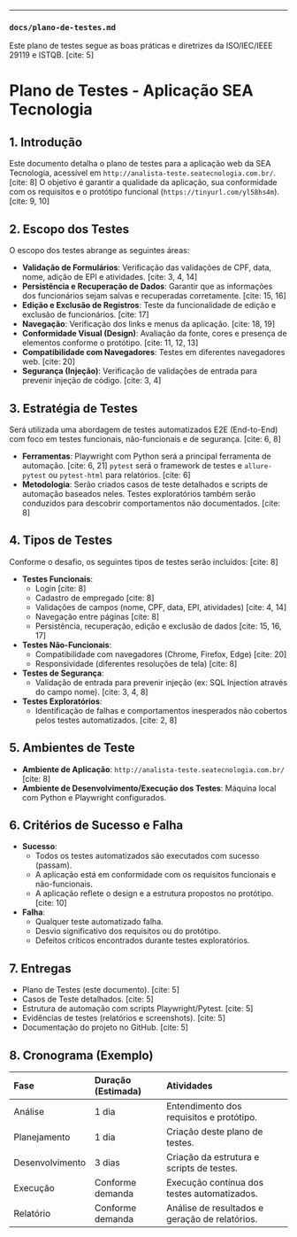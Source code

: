 
---

### `docs/plano-de-testes.md`

Este plano de testes segue as boas práticas e diretrizes da ISO/IEC/IEEE 29119 e ISTQB. [cite: 5]


# Plano de Testes - Aplicação SEA Tecnologia

## 1. Introdução

Este documento detalha o plano de testes para a aplicação web da SEA Tecnologia, acessível em `http://analista-teste.seatecnologia.com.br/`. [cite: 8] O objetivo é garantir a qualidade da aplicação, sua conformidade com os requisitos e o protótipo funcional (`https://tinyurl.com/yl58hs4m`). [cite: 9, 10]

## 2. Escopo dos Testes

O escopo dos testes abrange as seguintes áreas:

* **Validação de Formulários**: Verificação das validações de CPF, data, nome, adição de EPI e atividades. [cite: 3, 4, 14]
* **Persistência e Recuperação de Dados**: Garantir que as informações dos funcionários sejam salvas e recuperadas corretamente. [cite: 15, 16]
* **Edição e Exclusão de Registros**: Teste da funcionalidade de edição e exclusão de funcionários. [cite: 17]
* **Navegação**: Verificação dos links e menus da aplicação. [cite: 18, 19]
* **Conformidade Visual (Design)**: Avaliação da fonte, cores e presença de elementos conforme o protótipo. [cite: 11, 12, 13]
* **Compatibilidade com Navegadores**: Testes em diferentes navegadores web. [cite: 20]
* **Segurança (Injeção)**: Verificação de validações de entrada para prevenir injeção de código. [cite: 3, 4]

## 3. Estratégia de Testes

Será utilizada uma abordagem de testes automatizados E2E (End-to-End) com foco em testes funcionais, não-funcionais e de segurança. [cite: 6, 8]

* **Ferramentas**: Playwright com Python será a principal ferramenta de automação. [cite: 6, 21] `pytest` será o framework de testes e `allure-pytest` ou `pytest-html` para relatórios. [cite: 6]
* **Metodologia**: Serão criados casos de teste detalhados e scripts de automação baseados neles. Testes exploratórios também serão conduzidos para descobrir comportamentos não documentados. [cite: 8]

## 4. Tipos de Testes

Conforme o desafio, os seguintes tipos de testes serão incluídos: [cite: 8]

* **Testes Funcionais**:
    * Login [cite: 8]
    * Cadastro de empregado [cite: 8]
    * Validações de campos (nome, CPF, data, EPI, atividades) [cite: 4, 14]
    * Navegação entre páginas [cite: 8]
    * Persistência, recuperação, edição e exclusão de dados [cite: 15, 16, 17]
* **Testes Não-Funcionais**:
    * Compatibilidade com navegadores (Chrome, Firefox, Edge) [cite: 20]
    * Responsividade (diferentes resoluções de tela) [cite: 8]
* **Testes de Segurança**:
    * Validação de entrada para prevenir injeção (ex: SQL Injection através do campo nome). [cite: 3, 4, 8]
* **Testes Exploratórios**:
    * Identificação de falhas e comportamentos inesperados não cobertos pelos testes automatizados. [cite: 2, 8]

## 5. Ambientes de Teste

* **Ambiente de Aplicação**: `http://analista-teste.seatecnologia.com.br/` [cite: 8]
* **Ambiente de Desenvolvimento/Execução dos Testes**: Máquina local com Python e Playwright configurados.

## 6. Critérios de Sucesso e Falha

* **Sucesso**:
    * Todos os testes automatizados são executados com sucesso (passam).
    * A aplicação está em conformidade com os requisitos funcionais e não-funcionais.
    * A aplicação reflete o design e a estrutura propostos no protótipo. [cite: 10]
* **Falha**:
    * Qualquer teste automatizado falha.
    * Desvio significativo dos requisitos ou do protótipo.
    * Defeitos críticos encontrados durante testes exploratórios.

## 7. Entregas

* Plano de Testes (este documento). [cite: 5]
* Casos de Teste detalhados. [cite: 5]
* Estrutura de automação com scripts Playwright/Pytest. [cite: 5]
* Evidências de testes (relatórios e screenshots). [cite: 5]
* Documentação do projeto no GitHub. [cite: 5]

## 8. Cronograma (Exemplo)

| Fase            | Duração (Estimada) | Atividades                                     |
| :-------------- | :----------------- | :--------------------------------------------- |
| Análise         | 1 dia              | Entendimento dos requisitos e protótipo.       |
| Planejamento    | 1 dia              | Criação deste plano de testes.                 |
| Desenvolvimento | 3 dias             | Criação da estrutura e scripts de testes.      |
| Execução        | Conforme demanda   | Execução contínua dos testes automatizados.    |
| Relatório       | Conforme demanda   | Análise de resultados e geração de relatórios. |

